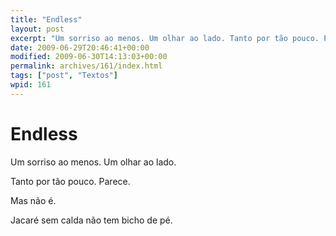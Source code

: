 ```yaml
---
title: "Endless"
layout: post
excerpt: "Um sorriso ao menos. Um olhar ao lado. Tanto por tão pouco. Parece. Mas não é. Jacaré sem calda não tem bicho de pé."
date: 2009-06-29T20:46:41+00:00
modified: 2009-06-30T14:13:03+00:00
permalink: archives/161/index.html
tags: ["post", "Textos"]
wpid: 161
---
```


# Endless

Um sorriso ao menos. Um olhar ao lado.

Tanto por tão pouco. Parece.

Mas não é.

Jacaré sem calda não tem bicho de pé.